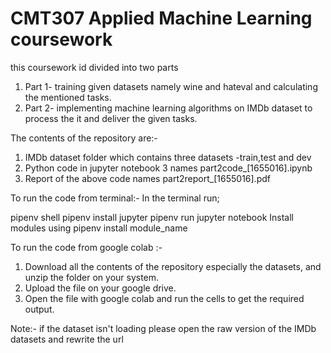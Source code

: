 # CMT307 Applied Machine Learning coursework
this coursework id divided into two parts
1) Part 1- training given datasets namely wine and hateval and calculating the mentioned tasks.
2) Part 2- implementing machine learning algorithms on IMDb dataset to process the it and deliver the given tasks.

The contents of the repository are:-
1) IMDb dataset folder which contains three datasets -train,test and dev
2) Python code in jupyter notebook 3 names part2code_[1655016].ipynb
3) Report of the above code names part2report_[1655016].pdf

To run the code from terminal:-
In the terminal run;

pipenv shell
pipenv install jupyter
pipenv run jupyter notebook
Install modules using pipenv install module_name

To run the code from google colab :-
1) Download all the contents of the repository especially the datasets, and unzip the folder on your system.
2) Upload the file on your google drive.
3) Open the file with google colab and run the cells to get the required output.

Note:- if the dataset isn't loading please open the raw version of the IMDb datasets and rewrite the url
